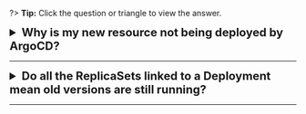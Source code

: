 ?> **Tip:** Click the question or triangle to view the answer.

<details>
 <summary style="font-size:20px"><b>Why is my new resource not being deployed by ArgoCD?</b></summary><br>

Resources are seemingly not being detected and deployed by ArgoCD when new manifest files are added
to environment-specific directories in the `cstack-manifests` repository.

The most common reason for this is not adding the resource's manifest file to the `resources:` list
in the `kustomization.yml` file.

If the resource has been added to `kustomization.yml` already, use the ArgoCD portal to
troubleshoot. For more information, refer to the [CI/CD > GitOps (CD) > ArgoCD](https://docs.developer.tech.gov.sg/docs/container-stack-configuration/#/cicd/cd-gitops) section in the [Container Stack Configuration](https://docs.developer.tech.gov.sg/docs/container-stack-configuration/#/) documentation. You may also
[contact us](contact-us) for support.

</details>

---

<details>
 <summary style="font-size:20px"> <b>Do all the ReplicaSets linked to a Deployment mean old versions are still running?</b></summary><br>

No, it does not imply that old versions of your application are not running.

By default, Deployments retain up to 10 ReplicaSets for revision history. This can be configured by
specifying the `revisionHistoryLimit` for each Deployment.

For more information, please refer to the following Kubernetes Documentation:

- <https://kubernetes.io/docs/concepts/workloads/controllers/replicaset/>
- <https://kubernetes.io/docs/concepts/workloads/controllers/deployment/#clean-up-policy>
</details>

---
